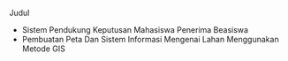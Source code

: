 Judul

- Sistem Pendukung Keputusan Mahasiswa Penerima Beasiswa
- Pembuatan Peta Dan Sistem Informasi Mengenai Lahan Menggunakan Metode GIS